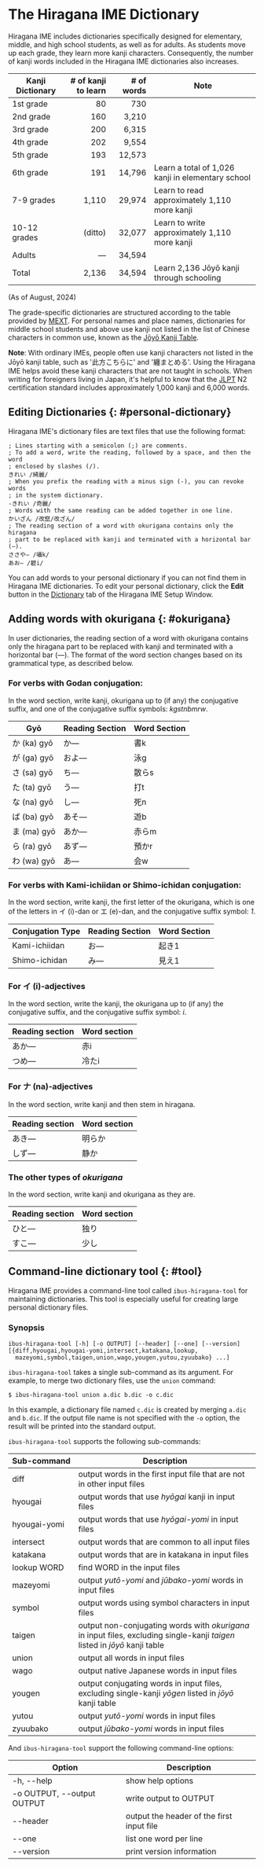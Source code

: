 # The Hiragana IME Dictionary

Hiragana IME includes dictionaries specifically designed for elementary, middle, and high school students, as well as for adults.
As students move up each grade, they learn more kanji characters.
Consequently, the number of kanji words included in the Hiragana IME dictionaries also increases.

Kanji Dictionary | # of kanji to learn | # of words | Note
--|--:|--:|--
1st grade | 80 | 730
2nd grade | 160 | 3,210
3rd grade | 200 | 6,315
4th grade | 202 | 9,554
5th grade | 193 | 12,573
6th grade | 191 | 14,796 | Learn a total of 1,026 kanji in elementary school
7-9 grades | 1,110 | 29,974 | Learn to read approximately 1,110 more kanji
10-12 grades | (ditto) |32,077 | Learn to write approximately 1,110 more kanji
Adults | — | 34,594
Total | 2,136 | 34,594 | Learn 2,136 Jōyō kanji through schooling

(As of August, 2024)

The grade-specific dictionaries are structured according to the table provided by [MEXT](http://www.mext.go.jp/a_menu/shotou/new-cs/1385768.htm).
For personal names and place names, dictionaries for middle school students and above use kanji not listed in the list of Chinese characters in common use, known as the [Jōyō Kanji Table](https://www.bunka.go.jp/kokugo_nihongo/sisaku/joho/joho/kijun/naikaku/kanji/).


**Note**:
With ordinary IMEs, people often use kanji characters not listed in the Jōyō kanji table, such as '￹此方￺こちら￻に' and '￹纏￺まと￻める'.
Using the Hiragana IME helps avoid these kanji characters that are not taught in schools.
When writing for foreigners living in Japan, it's helpful to know that the [JLPT](https://www.jlpt.jp/) N2 certification standard includes approximately 1,000 kanji and 6,000 words.

## Editing Dictionaries {: #personal-dictionary}

Hiragana IME's dictionary files are text files that use the following format:

```
; Lines starting with a semicolon (;) are comments.
; To add a word, write the reading, followed by a space, and then the word
; enclosed by slashes (/).
きれい /綺麗/
; When you prefix the reading with a minus sign (-), you can revoke words
; in the system dictionary.
-きれい /奇麗/
; Words with the same reading can be added together in one line.
かいざん /改竄/改ざん/
; The reading section of a word with okurigana contains only the hiragana
; part to be replaced with kanji and terminated with a horizontal bar (―).
ささや― /囁k/
あお― /碧i/
```

You can add words to your personal dictionary if you can not find them in Hiragana IME dictionaries.
To edit your personal dictionary, click the **Edit** button in the [Dictionary](settings.html#dictionary) tab of the Hiragana IME Setup Window.


## Adding words with okurigana {: #okurigana}

In user dictionaries, the reading section of a word with okurigana contains only the hiragana part to be replaced with kanji and terminated with a horizontal bar (―).
The format of the word section changes based on its grammatical type, as described below.

### For verbs with Godan conjugation:

In the word section, write kanji, okurigana up to (if any) the conjugative suffix, and one of the conjugative suffix symbols: *kgstnbmrw*.

Gyō | Reading Section | Word Section
---|---|---
か (ka) gyō | か― | 書k
が (ga) gyō | およ― | 泳g
さ (sa) gyō | ち― | 散らs
た (ta) gyō | う― | 打t
な (na) gyō | し― | 死n
ば (ba) gyō | あそ― | 遊b
ま (ma) gyō | あか― | 赤らm
ら (ra) gyō | あず― | 預かr
わ (wa) gyō | あ― | 会w

### For verbs with Kami-ichiidan or Shimo-ichidan conjugation:

In the word section, write kanji, the first letter of the okurigana, which is one of the letters in イ (i)-dan or エ (e)-dan, and the conjugative suffix symbol: *1*.

Conjugation Type | Reading Section | Word Section
---|---|---
Kami-ichiidan | お― | 起き1
Shimo-ichidan | み― | 見え1

### For イ (i)-adjectives

In the word section, write the kanji, the okurigana up to (if any) the conjugative suffix, and the conjugative suffix symbol: *i*.

Reading section | Word section
---|---
あか― | 赤i
つめ― | 冷たi

### For ナ (na)-adjectives

In the word section, write kanji and then stem in hiragana.

Reading section | Word section
---|---
あき― | 明らか
しず― | 静か

### The other types of *okurigana*

In the word section, write kanji and okurigana as they are.

Reading section | Word section
---|---
ひと― | 独り
すこ― | 少し


## Command-line dictionary tool {: #tool}

Hiragana IME provides a command-line tool called <code>ibus-hiragana-tool</code> for maintaining dictionaries.
This tool is especially useful for creating large personal dictionary files.

### Synopsis

```
ibus-hiragana-tool [-h] [-o OUTPUT] [--header] [--one] [--version]
[{diff,hyougai,hyougai-yomi,intersect,katakana,lookup,
  mazeyomi,symbol,taigen,union,wago,yougen,yutou,zyuubako} ...]
```

<code>ibus-hiragana-tool</code> takes a single sub-command as its argument.
For example, to merge two dictionary files, use the <code>union</code> command:


```
$ ibus-hiragana-tool union a.dic b.dic -o c.dic
```


In this example, a dictionary file named <code>c.dic</code> is created by merging <code>a.dic</code> and <code>b.dic</code>.
If the output file name is not specified with the <code>-o</code> option, the result will be printed into the standard output.

<code>ibus-hiragana-tool</code> supports the following sub-commands:

<nobr>Sub-command</nobr>| Description
--|--
diff | output words in the first input file that are not in other input files
hyougai | output words that use *hyōgai* kanji in input files
<nobr>hyougai-yomi</nobr> | output words that use *hyōgai-yomi* in input files
intersect | output words that are common to all input files
katakana | output words that are in katakana in input files
<nobr>lookup WORD</nobr> | find WORD in the input files
mazeyomi | output *yutō-yomi* and *jūbako-yomi* words in input files
symbol | output words using symbol characters in input files
taigen | output non-conjugating words with *okurigana* in input files, excluding single-kanji *taigen* listed in *jōyō* kanji table
union | output all words in input files
wago | output native Japanese words in input files
yougen | output conjugating words in input files, excluding single-kanji *yōgen* listed in *jōyō* kanji table
yutou | output *yutō-yomi* words in input files
zyuubako | output *jūbako-yomi* words in input files

And <code>ibus-hiragana-tool</code> support the following command-line options:

Option | Description
--|--
-h, --help | show help options
-o OUTPUT, --output OUTPUT | write output to OUTPUT
--header | output the header of the first input file
--one | list one word per line
--version | print version information
